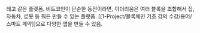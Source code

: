 레고 같은 플랫폼. 비트코인이 단순한 동전이라면, 이더리움은 여러 블록을 조합해서 집, 자동차, 로봇 등 뭐든 만들 수 있는 플랫폼. [[1-Project/블록체인 기초 강의 수강/용어/스마트 계약]]으로 다양한 앱을 만들 수 있음.